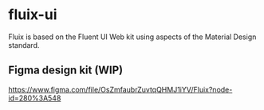 # fluix-ui

Fluix is based on the Fluent UI Web kit using aspects of the Material Design standard.

## Figma design kit (WIP)
https://www.figma.com/file/OsZmfaubrZuvtqQHMJ1iYV/Fluix?node-id=280%3A548
